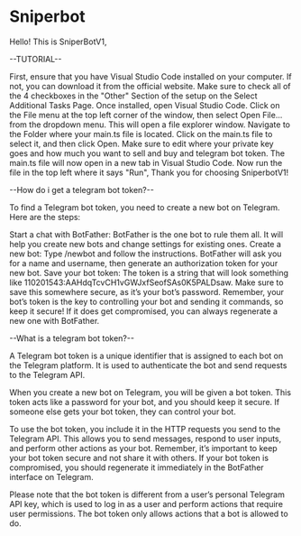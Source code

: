 # Sniperbot

Hello! This is SniperBotV1, 

--TUTORIAL--

First, ensure that you have Visual Studio Code installed on your computer. If not, you can download it from the official website. Make sure to check all of the 4 checkboxes in the "Other" Section of the setup on the Select Additional Tasks Page. Once installed, open Visual Studio Code. Click on the File menu at the top left corner of the window, then select Open File... from the dropdown menu. This will open a file explorer window. Navigate to the Folder where your main.ts file is located. Click on the main.ts file to select it, and then click Open. Make sure to edit where your private key goes and how much you want to sell and buy and telegram bot token. The main.ts file will now open in a new tab in Visual Studio Code. Now run the file in the top left where it says "Run", Thank you for choosing SniperbotV1!




--How do i get a telegram bot token?--

To find a Telegram bot token, you need to create a new bot on Telegram. Here are the steps:

Start a chat with BotFather: BotFather is the one bot to rule them all. It will help you create new bots and change settings for existing ones.
Create a new bot: Type /newbot and follow the instructions. BotFather will ask you for a name and username, then generate an authorization token for your new bot.
Save your bot token: The token is a string that will look something like 110201543:AAHdqTcvCH1vGWJxfSeofSAs0K5PALDsaw. Make sure to save this somewhere secure, as it’s your bot’s password.
Remember, your bot’s token is the key to controlling your bot and sending it commands, so keep it secure! If it does get compromised, you can always regenerate a new one with BotFather.




--What is a telegram bot token?--

A Telegram bot token is a unique identifier that is assigned to each bot on the Telegram platform. It is used to authenticate the bot and send requests to the Telegram API.

When you create a new bot on Telegram, you will be given a bot token. This token acts like a password for your bot, and you should keep it secure. If someone else gets your bot token, they can control your bot.

To use the bot token, you include it in the HTTP requests you send to the Telegram API. This allows you to send messages, respond to user inputs, and perform other actions as your bot. Remember, it’s important to keep your bot token secure and not share it with others. If your bot token is compromised, you should regenerate it immediately in the BotFather interface on Telegram.

Please note that the bot token is different from a user’s personal Telegram API key, which is used to log in as a user and perform actions that require user permissions. The bot token only allows actions that a bot is allowed to do.
